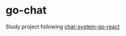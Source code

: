 # go-chat
Study project following [chat-system-go-react](https://tutorialedge.net/projects/chat-system-in-go-and-react/part-1-initial-setup/) 
